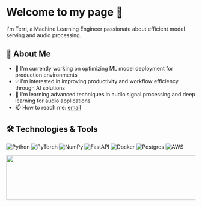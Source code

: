# Welcome to my page 👋
I'm Terri, a Machine Learning Engineer passionate about efficient model serving and audio processing.

## 🚀 About Me
- 🔭 I'm currently working on optimizing ML model deployment for production environments
- 💡 I'm interested in improving productivity and workflow efficiency through AI solutions
- 🌱 I'm learning advanced techniques in audio signal processing and deep learning for audio applications
- 📫 How to reach me: [email](terricodes@gmail.com)

## 🛠 Technologies & Tools
![Python](https://img.shields.io/badge/python-3670A0?style=for-the-badge&logo=python&logoColor=ffdd54)
![PyTorch](https://img.shields.io/badge/PyTorch-%23EE4C2C.svg?style=for-the-badge&logo=PyTorch&logoColor=white)
![NumPy](https://img.shields.io/badge/numpy-%23013243.svg?style=for-the-badge&logo=numpy&logoColor=white)
![FastAPI](https://img.shields.io/badge/FastAPI-005571?style=for-the-badge&logo=fastapi)
![Docker](https://img.shields.io/badge/docker-%230db7ed.svg?style=for-the-badge&logo=docker&logoColor=white)
![Postgres](https://img.shields.io/badge/postgres-%23316192.svg?style=for-the-badge&logo=postgresql&logoColor=white)
![AWS](https://img.shields.io/badge/AWS-%23FF9900.svg?style=for-the-badge&logo=amazon-aws&logoColor=white)



<a href="https://github.com/devxb/gitanimals">
  <img
    src="https://render.gitanimals.org/lines/terri1102?pet-id=636383100944602591"
    width="600"
    height="120"
  />
</a>
  
  
<!--
**terri1102/terri1102** is a ✨ _special_ ✨ repository because its `README.md` (this file) appears on your GitHub profile.

Here are some ideas to get you started:

- 🔭 I’m currently working on ...
- 🌱 I’m currently learning ...
- 👯 I’m looking to collaborate on ...
- 🤔 I’m looking for help with ...
- 💬 Ask me about ...
- 📫 How to reach me: ...
- 😄 Pronouns: ...
- ⚡ Fun fact: ...
-->
